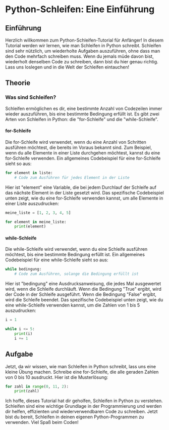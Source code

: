# Python-Schleifen: Eine Einführung

## Einführung
Herzlich willkommen zum Python-Schleifen-Tutorial für Anfänger! In diesem Tutorial werden wir lernen, wie man Schleifen in Python schreibt. Schleifen sind sehr nützlich, um wiederholte Aufgaben auszuführen, ohne dass man den Code mehrfach schreiben muss. Wenn du jemals müde davon bist, wiederholt denselben Code zu schreiben, dann bist du hier genau richtig. Lass uns loslegen und in die Welt der Schleifen eintauchen!

## Theorie
### Was sind Schleifen?
Schleifen ermöglichen es dir, eine bestimmte Anzahl von Codezeilen immer wieder auszuführen, bis eine bestimmte Bedingung erfüllt ist. Es gibt zwei Arten von Schleifen in Python: die "for-Schleife" und die "while-Schleife".

#### for-Schleife
Die for-Schleife wird verwendet, wenn du eine Anzahl von Schritten ausführen möchtest, die bereits im Voraus bekannt sind. Zum Beispiel, wenn du alle Elemente in einer Liste durchgehen möchtest, kannst du eine for-Schleife verwenden. Ein allgemeines Codebeispiel für eine for-Schleife sieht so aus:

```python
for element in liste:
    # Code zum Ausführen für jedes Element in der Liste
```

Hier ist "element" eine Variable, die bei jedem Durchlauf der Schleife auf das nächste Element in der Liste gesetzt wird. Das spezifische Codebeispiel unten zeigt, wie du eine for-Schleife verwenden kannst, um alle Elemente in einer Liste auszudrucken:

```python
meine_liste = [1, 2, 3, 4, 5]

for element in meine_liste:
    print(element)
```

#### while-Schleife
Die while-Schleife wird verwendet, wenn du eine Schleife ausführen möchtest, bis eine bestimmte Bedingung erfüllt ist. Ein allgemeines Codebeispiel für eine while-Schleife sieht so aus:

```python
while bedingung:
    # Code zum Ausführen, solange die Bedingung erfüllt ist
```

Hier ist "bedingung" eine Ausdrucksanweisung, die jedes Mal ausgewertet wird, wenn die Schleife durchläuft. Wenn die Bedingung "True" ergibt, wird der Code in der Schleife ausgeführt. Wenn die Bedingung "False" ergibt, wird die Schleife beendet. Das spezifische Codebeispiel unten zeigt, wie du eine while-Schleife verwenden kannst, um die Zahlen von 1 bis 5 auszudrucken:

```python
i = 1

while i <= 5:
    print(i)
    i += 1
```

## Aufgabe
Jetzt, da wir wissen, wie man Schleifen in Python schreibt, lass uns eine kleine Übung machen. Schreibe eine for-Schleife, die alle geraden Zahlen von 0 bis 10 ausdruckt. Hier ist die Musterlösung:

```python
for zahl in range(0, 11, 2):
    print(zahl)
```


Ich hoffe, dieses Tutorial hat dir geholfen, Schleifen in Python zu verstehen. Schleifen sind eine wichtige Grundlage in der Programmierung und werden dir helfen, effizienten und wiederverwendbaren Code zu schreiben. Jetzt bist du bereit, Schleifen in deinen eigenen Python-Programmen zu verwenden. Viel Spaß beim Coden!
